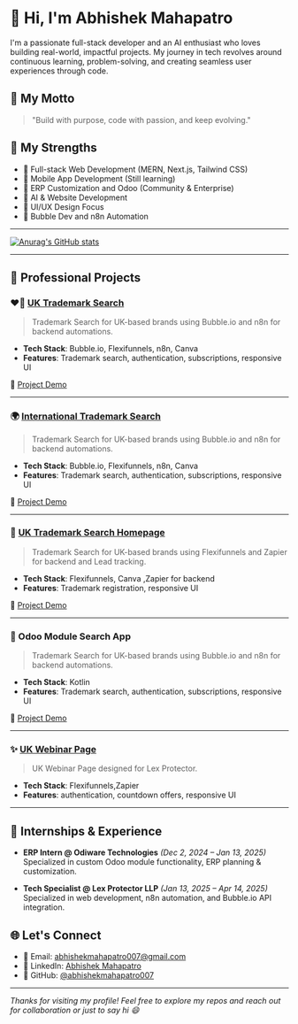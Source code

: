 # 👋 Hi, I'm Abhishek Mahapatro

I'm a passionate full-stack developer and an AI enthusiast who loves building real-world, impactful projects. My journey in tech revolves around continuous learning, problem-solving, and creating seamless user experiences through code.

## 🚀 My Motto

> "Build with purpose, code with passion, and keep evolving."

## 💪 My Strengths

- 🔹 Full-stack Web Development (MERN, Next.js, Tailwind CSS)
- 🔹 Mobile App Development (Still learning)
- 🔹 ERP Customization and Odoo (Community & Enterprise)
- 🔹 AI & Website Development
- 🔹 UI/UX Design Focus
- 🔹 Bubble Dev and n8n Automation

---

[![Anurag's GitHub stats](https://github-readme-stats.vercel.app/api?username=abhishekmahapatro007)](https://github.com/abhishekmahapatro007/github-readme-stats)

---

## 📂 Professional Projects

### ❤️‍🔥 [UK Trademark Search](https://uktrademark.lexprotector.com/search)
> Trademark Search for UK-based brands using Bubble.io and n8n for backend automations.

- **Tech Stack**: Bubble.io, Flexifunnels, n8n, Canva  
- **Features**: Trademark search, authentication, subscriptions, responsive UI

🎥 [Project Demo](https://drive.google.com/file/d/1vKRWkMZ6ogTC4GfmebB81klEFwlDIs8B/view?usp=drive_link)

---

### 🌍 [International Trademark Search](https://tm.lexprotector.com/)
> Trademark Search for UK-based brands using Bubble.io and n8n for backend automations.

- **Tech Stack**: Bubble.io, Flexifunnels, n8n, Canva  
- **Features**: Trademark search, authentication, subscriptions, responsive UI

🎥 [Project Demo](https://drive.google.com/file/d/1AvmVd5jOOB-6RUvscw8M34-LBS5Te33W/view?usp=drive_link)

---

### 📍 [UK Trademark Search Homepage](https://uktrademark.lexprotector.com/uktm)
> Trademark Search for UK-based brands using Flexifunnels and Zapier for backend and Lead tracking.

- **Tech Stack**: Flexifunnels, Canva ,Zapier for backend
- **Features**: Trademark registration, responsive UI

🎥 [Project Demo](https://drive.google.com/file/d/1qmcPgNIH3gbO3o-Muu5h8PqkKMieNTvI/view?usp=drive_link)

---

### 💫 Odoo Module Search App
> Trademark Search for UK-based brands using Bubble.io and n8n for backend automations.

- **Tech Stack**: Kotlin  
- **Features**: Trademark search, authentication, subscriptions, responsive UI

🎥 [Project Demo](https://drive.google.com/file/d/1LqHmjeFLOOHwExAwEtcuc2vbeqymI8N2/view?usp=drive_link)

---

### ✨ [UK Webinar Page](https://uk.lexprotector.com/ukwebinar)
> UK Webinar Page designed for Lex Protector.

- **Tech Stack**: Flexifunnels,Zapier  
- **Features**:  authentication, countdown offers, responsive UI

---

## 🔧 Internships & Experience

- **ERP Intern @ Odiware Technologies** *(Dec 2, 2024 – Jan 13, 2025)*  
  Specialized in custom Odoo module functionality, ERP planning & customization.

- **Tech Specialist @ Lex Protector LLP** *(Jan 13, 2025 – Apr 14, 2025)*  
  Specialized in web development, n8n automation, and Bubble.io API integration.


## 🌐 Let's Connect

- 📧 Email: [abhishekmahapatro007@gmail.com](mailto:abhishekmahapatro007@gmail.com)
- 💼 LinkedIn: [Abhishek Mahapatro](https://www.linkedin.com/in/abhishek-mahapatro-31586b319/)
- 🧠 GitHub: [@abhishekmahapatro007](https://github.com/abhishekmahapatro007)

---

_Thanks for visiting my profile! Feel free to explore my repos and reach out for collaboration or just to say hi 😄_
